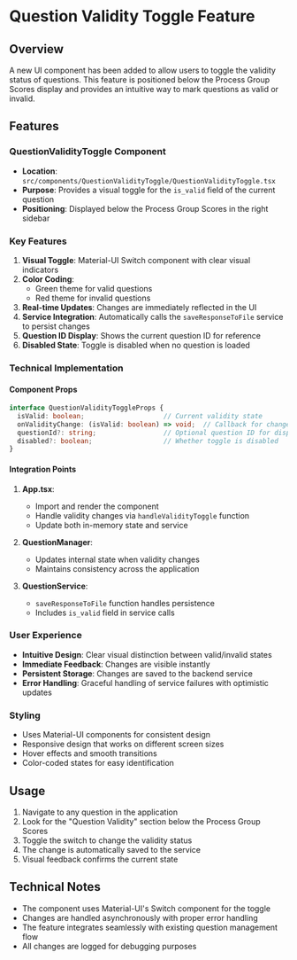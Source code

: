 # Question Validity Toggle Feature

## Overview
A new UI component has been added to allow users to toggle the validity status of questions. This feature is positioned below the Process Group Scores display and provides an intuitive way to mark questions as valid or invalid.

## Features

### QuestionValidityToggle Component
- **Location**: `src/components/QuestionValidityToggle/QuestionValidityToggle.tsx`
- **Purpose**: Provides a visual toggle for the `is_valid` field of the current question
- **Positioning**: Displayed below the Process Group Scores in the right sidebar

### Key Features
1. **Visual Toggle**: Material-UI Switch component with clear visual indicators
2. **Color Coding**: 
   - Green theme for valid questions
   - Red theme for invalid questions
3. **Real-time Updates**: Changes are immediately reflected in the UI
4. **Service Integration**: Automatically calls the `saveResponseToFile` service to persist changes
5. **Question ID Display**: Shows the current question ID for reference
6. **Disabled State**: Toggle is disabled when no question is loaded

### Technical Implementation

#### Component Props
```typescript
interface QuestionValidityToggleProps {
  isValid: boolean;                    // Current validity state
  onValidityChange: (isValid: boolean) => void;  // Callback for changes
  questionId?: string;                 // Optional question ID for display
  disabled?: boolean;                  // Whether toggle is disabled
}
```

#### Integration Points
1. **App.tsx**: 
   - Import and render the component
   - Handle validity changes via `handleValidityToggle` function
   - Update both in-memory state and service

2. **QuestionManager**: 
   - Updates internal state when validity changes
   - Maintains consistency across the application

3. **QuestionService**: 
   - `saveResponseToFile` function handles persistence
   - Includes `is_valid` field in service calls

### User Experience
- **Intuitive Design**: Clear visual distinction between valid/invalid states
- **Immediate Feedback**: Changes are visible instantly
- **Persistent Storage**: Changes are saved to the backend service
- **Error Handling**: Graceful handling of service failures with optimistic updates

### Styling
- Uses Material-UI components for consistent design
- Responsive design that works on different screen sizes
- Hover effects and smooth transitions
- Color-coded states for easy identification

## Usage
1. Navigate to any question in the application
2. Look for the "Question Validity" section below the Process Group Scores
3. Toggle the switch to change the validity status
4. The change is automatically saved to the service
5. Visual feedback confirms the current state

## Technical Notes
- The component uses Material-UI's Switch component for the toggle
- Changes are handled asynchronously with proper error handling
- The feature integrates seamlessly with existing question management flow
- All changes are logged for debugging purposes 